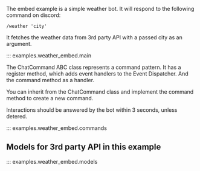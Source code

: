 The embed example is a simple weather bot. It will respond to the following command on discord:
```plaintext
/weather 'city'
```
It fetches the weather data from 3rd party API with a passed city as an argument.


::: examples.weather_embed.main

The ChatCommand ABC class represents a command pattern. 
It has a register method, which adds event handlers to the Event Dispatcher. 
And the command method as a handler.

You can inherit from the ChatCommand class and implement the command method to create a new command.

Interactions should be answered by the bot within 3 seconds, unless detered. 



::: examples.weather_embed.commands

## Models for 3rd party API in this example

::: examples.weather_embed.models